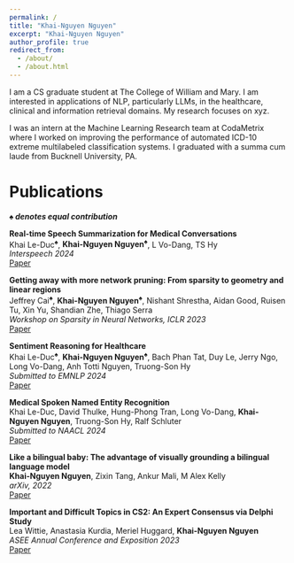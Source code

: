 ```yaml
---
permalink: /
title: "Khai-Nguyen Nguyen"
excerpt: "Khai-Nguyen Nguyen"
author_profile: true
redirect_from: 
  - /about/
  - /about.html
---
```

I am a CS graduate student at The College of William and Mary. I am interested in applications of NLP, particularly LLMs, in the healthcare, clinical and information retrieval domains. My research focuses on xyz.

I was an intern at the Machine Learning Research team at CodaMetrix where I worked on improving the performance of automated ICD-10 extreme multilabeled classification systems. I graduated with a summa cum laude from Bucknell University, PA.



Publications
=====
***♠ denotes equal contribution***

**Real-time Speech Summarization for Medical Conversations** <br>
Khai Le-Duc<sup>♠</sup>, **Khai-Nguyen Nguyen<sup>♠</sup>**, L Vo-Dang, TS Hy<br>
_Interspeech 2024_<br>
[Paper](https://arxiv.org/pdf/2406.15888)

**Getting away with more network pruning: From sparsity to geometry and linear regions** <br> 
Jeffrey Cai<sup>♠</sup>, **Khai-Nguyen Nguyen<sup>♠</sup>**, Nishant Shrestha, Aidan Good, Ruisen Tu, Xin Yu, Shandian Zhe, Thiago Serra <br>
_Workshop on Sparsity in Neural Networks, ICLR 2023_ <br>
[Paper](https://arxiv.org/pdf/2301.07966)

**Sentiment Reasoning for Healthcare** <br>
Khai Le-Duc<sup>♠</sup>, **Khai-Nguyen Nguyen<sup>♠</sup>**, Bach Phan Tat, Duy Le, Jerry Ngo, Long Vo-Dang, Anh Totti Nguyen, Truong-Son Hy <br>
_Submitted to EMNLP 2024_<br>
[Paper](https://arxiv.org/pdf/2407.21054)

**Medical Spoken Named Entity Recognition** <br>
Khai Le-Duc, David Thulke, Hung-Phong Tran, Long Vo-Dang, **Khai-Nguyen Nguyen**, Truong-Son Hy, Ralf Schluter <br>
_Submitted to NAACL 2024_<br>
[Paper](https://arxiv.org/pdf/2406.13337)

**Like a bilingual baby: The advantage of visually grounding a bilingual language model** <br>
**Khai-Nguyen Nguyen**, Zixin Tang, Ankur Mali, M Alex Kelly<br>
_arXiv, 2022_<br>
[Paper](https://arxiv.org/pdf/2210.05487)

**Important and Difficult Topics in CS2: An Expert Consensus via Delphi Study** <br>
Lea Wittie, Anastasia Kurdia, Meriel Huggard, **Khai-Nguyen Nguyen** <br>
_ASEE Annual Conference and Exposition 2023_<br>
[Paper](https://www.tara.tcd.ie/bitstream/handle/2262/104028/important-and-difficult-topics-in-cs2-an-expert-consensus-via-delphi-study.pdf?sequence=1)
